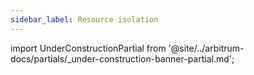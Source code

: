 ```yaml
---
sidebar_label: Resource isolation
---
```


import UnderConstructionPartial from '@site/../arbitrum-docs/partials/_under-construction-banner-partial.md'; 

<UnderConstructionPartial />
 


<!--
 - Running your dApp on a custom Orbit chain isolates your dApp's activity from other projects (eg those using Arbitrum L2 chains or Ethereum Mainnet directly)
   -  almost fully true with anytrust, somewhat less true with arbitrum rollup where the data needs to be posted to the underlying chain.
 - Running your dApp on a custom Orbit chain significantly increases resource availability, so you don’t need to compete for computation and storage resources
   - anytrust chains isolate your data throughput as well
-->

